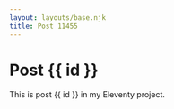 ```yaml
---
layout: layouts/base.njk
title: Post 11455
---
```


# Post {{ id }}

This is post {{ id }} in my Eleventy project.
